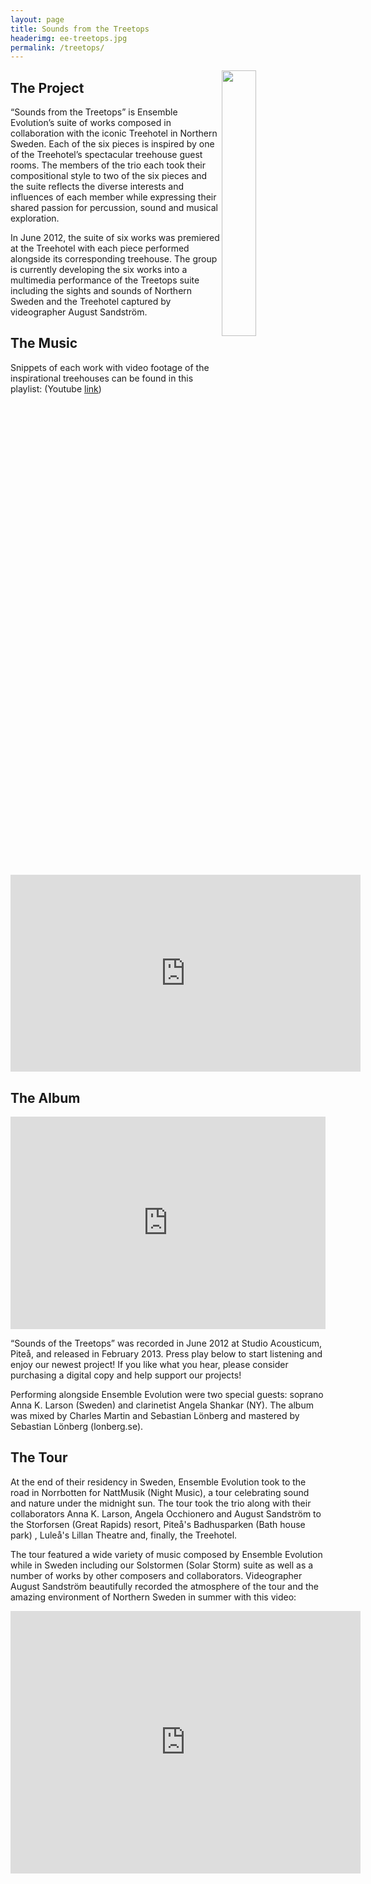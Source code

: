 ```yaml
---
layout: page
title: Sounds from the Treetops
headerimg: ee-treetops.jpg
permalink: /treetops/
---
```


<!-- ![Sounds from the Treetops](/images/Projects/TreetopsAlbumCover.jpg) -->
<img width="33%" height="33%" style="float: right;" src="{{ site.baseurl }}/images/Projects/TreetopsAlbumCover.jpg">


## The Project

“Sounds from the Treetops” is Ensemble Evolution’s suite of works composed in collaboration with the iconic Treehotel in Northern Sweden. Each of the six pieces is inspired by one of the Treehotel’s spectacular treehouse guest rooms. The members of the trio each took their compositional style to two of the six pieces and the suite reflects the diverse interests and influences of each member while expressing their shared passion for percussion, sound and musical exploration.

In June 2012, the suite of six works was premiered at the Treehotel with each piece performed alongside its corresponding treehouse. The group is currently developing the six works into a multimedia performance of the Treetops suite including the sights and sounds of Northern Sweden and the Treehotel captured by videographer August Sandström.

## The Music

Snippets of each work with video footage of the inspirational treehouses can be found in this playlist: (Youtube [link](http://www.youtube.com/playlist?list=PLnRoOVbpGXfZMxeaCYz39HtzAACNW7FlM))

<iframe style="display: block; margin: 0 auto;" width="560" height="315" src="https://www.youtube.com/embed/aFsPcHZbiV8?list=PLF7859E59556C4EA9" frameborder="0" allowfullscreen></iframe>

## The Album

<iframe style="border: 0; width: 100%; height: 340px;" src="https://bandcamp.com/EmbeddedPlayer/album=3613505917/size=large/bgcol=ffffff/linkcol=0687f5/artwork=none/transparent=true/" seamless><a href="http://ensembleevolution.bandcamp.com/album/sounds-from-the-treetops">Sounds from the Treetops by Ensemble Evolution</a></iframe>

“Sounds of the Treetops” was recorded in June 2012 at Studio Acousticum, Piteå, and released in February 2013. Press play below to start listening and enjoy our newest project! If you like what you hear, please consider purchasing a digital copy and help support our projects!

Performing alongside Ensemble Evolution were two special guests: soprano Anna K. Larson (Sweden) and clarinetist Angela Shankar (NY). The album was mixed by Charles Martin and Sebastian Lönberg and mastered by Sebastian Lönberg (lonberg.se).

## The Tour

At the end of their residency in Sweden, Ensemble Evolution took to the road in Norrbotten for NattMusik (Night Music), a tour celebrating sound and nature under the midnight sun. The tour took the trio along with their collaborators Anna K. Larson, Angela Occhionero and August Sandström to the Storforsen (Great Rapids) resort, Piteå's Badhusparken (Bath house park) , Luleå's Lillan Theatre and, finally, the Treehotel.

The tour featured a wide variety of music composed by Ensemble Evolution while in Sweden including our Solstormen (Solar Storm) suite as well as a number of works by other composers and collaborators. Videographer August Sandström beautifully recorded the atmosphere of the tour and the amazing environment of Northern Sweden in summer with this video: 

<!-- Embed: [http://youtu.be/7HNh8aMGJVc](http://youtu.be/7HNh8aMGJVc) -->
<!-- {% youtube 7HNh8aMGJVc %} -->

<iframe style="display: block; margin: 0 auto;" width="560" height="420" src="https://www.youtube.com/embed/7HNh8aMGJVc" frameborder="0" allowfullscreen></iframe>